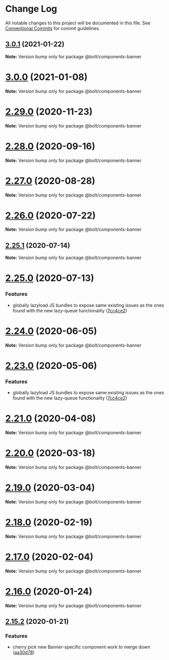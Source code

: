 # Change Log

All notable changes to this project will be documented in this file.
See [Conventional Commits](https://conventionalcommits.org) for commit guidelines.

## [3.0.1](https://github.com/bolt-design-system/bolt/tree/master/packages/components/bolt-banner/compare/v3.0.0...v3.0.1) (2021-01-22)

**Note:** Version bump only for package @bolt/components-banner





# [3.0.0](https://github.com/bolt-design-system/bolt/tree/master/packages/components/bolt-banner/compare/v2.29.3...v3.0.0) (2021-01-08)

**Note:** Version bump only for package @bolt/components-banner





# [2.29.0](https://github.com/bolt-design-system/bolt/tree/master/packages/components/bolt-banner/compare/v2.28.0...v2.29.0) (2020-11-23)

**Note:** Version bump only for package @bolt/components-banner





# [2.28.0](https://github.com/bolt-design-system/bolt/tree/master/packages/components/bolt-banner/compare/v2.27.1...v2.28.0) (2020-09-16)

**Note:** Version bump only for package @bolt/components-banner





# [2.27.0](https://github.com/bolt-design-system/bolt/tree/master/packages/components/bolt-banner/compare/v2.27.0-alpha-calculator-2...v2.27.0) (2020-08-28)

**Note:** Version bump only for package @bolt/components-banner





# [2.26.0](https://github.com/bolt-design-system/bolt/tree/master/packages/components/bolt-banner/compare/v2.25.1...v2.26.0) (2020-07-22)

**Note:** Version bump only for package @bolt/components-banner





## [2.25.1](https://github.com/bolt-design-system/bolt/tree/master/packages/components/bolt-banner/compare/v2.25.0...v2.25.1) (2020-07-14)

**Note:** Version bump only for package @bolt/components-banner





# [2.25.0](https://github.com/bolt-design-system/bolt/tree/master/packages/components/bolt-banner/compare/v2.22.2...v2.25.0) (2020-07-13)


### Features

* globally lazyload JS bundles to expose same existing issues as the ones found with the new lazy-queue functionality ([7cc4ce2](https://github.com/bolt-design-system/bolt/tree/master/packages/components/bolt-banner/commit/7cc4ce2fa9ce28dc4f9f37078762f106ca87729f))





# [2.24.0](https://github.com/bolt-design-system/bolt/tree/master/packages/components/bolt-banner/compare/v2.23.0...v2.24.0) (2020-06-05)

**Note:** Version bump only for package @bolt/components-banner





# [2.23.0](https://github.com/bolt-design-system/bolt/tree/master/packages/components/bolt-banner/compare/v2.22.1...v2.23.0) (2020-05-06)


### Features

* globally lazyload JS bundles to expose same existing issues as the ones found with the new lazy-queue functionality ([7cc4ce2](https://github.com/bolt-design-system/bolt/tree/master/packages/components/bolt-banner/commit/7cc4ce2fa9ce28dc4f9f37078762f106ca87729f))





# [2.21.0](https://github.com/bolt-design-system/bolt/tree/master/packages/components/bolt-banner/compare/v2.20.2...v2.21.0) (2020-04-08)

**Note:** Version bump only for package @bolt/components-banner





# [2.20.0](https://github.com/bolt-design-system/bolt/tree/master/packages/components/bolt-banner/compare/v2.19.1...v2.20.0) (2020-03-18)

**Note:** Version bump only for package @bolt/components-banner





# [2.19.0](https://github.com/bolt-design-system/bolt/tree/master/packages/components/bolt-banner/compare/v2.18.1...v2.19.0) (2020-03-04)

**Note:** Version bump only for package @bolt/components-banner





# [2.18.0](https://github.com/bolt-design-system/bolt/tree/master/packages/components/bolt-banner/compare/v2.17.1...v2.18.0) (2020-02-19)

**Note:** Version bump only for package @bolt/components-banner





# [2.17.0](https://github.com/bolt-design-system/bolt/tree/master/packages/components/bolt-banner/compare/v2.16.3...v2.17.0) (2020-02-04)

**Note:** Version bump only for package @bolt/components-banner





# [2.16.0](https://github.com/bolt-design-system/bolt/tree/master/packages/components/bolt-banner/compare/v2.15.2...v2.16.0) (2020-01-24)

**Note:** Version bump only for package @bolt/components-banner





## [2.15.2](https://github.com/bolt-design-system/bolt/tree/master/packages/components/bolt-banner/compare/v2.15.1...v2.15.2) (2020-01-21)


### Features

* cherry pick new Banner-specific component work to merge down ([aa30d78](https://github.com/bolt-design-system/bolt/tree/master/packages/components/bolt-banner/commit/aa30d788bfdbe0b81a0339f95c821c016145f833))
